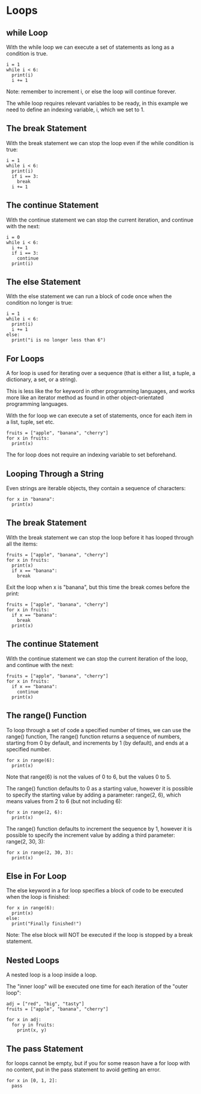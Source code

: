 # Loops
## while Loop
With the while loop we can execute a set of statements as long as a condition is true.
```
i = 1
while i < 6:
  print(i)
  i += 1
```
Note: remember to increment i, or else the loop will continue forever.

The while loop requires relevant variables to be ready, in this example we need to define an indexing variable, i, which we set to 1.
## The break Statement

With the break statement we can stop the loop even if the while condition is true:
```
i = 1
while i < 6:
  print(i)
  if i == 3:
    break
  i += 1
```
## The continue Statement
With the continue statement we can stop the current iteration, and continue with the next:

```
i = 0
while i < 6:
  i += 1
  if i == 3:
    continue
  print(i)
```
## The else Statement
With the else statement we can run a block of code once when the condition no longer is true:

```
i = 1
while i < 6:
  print(i)
  i += 1
else:
  print("i is no longer less than 6")
```
## For Loops
A for loop is used for iterating over a sequence (that is either a list, a tuple, a dictionary, a set, or a string).

This is less like the for keyword in other programming languages, and works more like an iterator method as found in other object-orientated programming languages.

With the for loop we can execute a set of statements, once for each item in a list, tuple, set etc.

```
fruits = ["apple", "banana", "cherry"]
for x in fruits:
  print(x)
```
The for loop does not require an indexing variable to set beforehand.
## Looping Through a String
Even strings are iterable objects, they contain a sequence of characters:
```
for x in "banana":
  print(x)
```
## The break Statement
With the break statement we can stop the loop before it has looped through all the items:

```
fruits = ["apple", "banana", "cherry"]
for x in fruits:
  print(x)
  if x == "banana":
    break
```
Exit the loop when x is "banana", but this time the break comes before the print:

```
fruits = ["apple", "banana", "cherry"]
for x in fruits:
  if x == "banana":
    break
  print(x)
```
## The continue Statement

With the continue statement we can stop the current iteration of the loop, and continue with the next:
```
fruits = ["apple", "banana", "cherry"]
for x in fruits:
  if x == "banana":
    continue
  print(x)
```
## The range() Function
To loop through a set of code a specified number of times, we can use the range() function,
The range() function returns a sequence of numbers, starting from 0 by default, and increments by 1 (by default), and ends at a specified number.
```
for x in range(6):
  print(x)
```
Note that range(6) is not the values of 0 to 6, but the values 0 to 5.

The range() function defaults to 0 as a starting value, however it is possible to specify the starting value by adding a parameter: range(2, 6), which means values from 2 to 6 (but not including 6):

```
for x in range(2, 6):
  print(x)
```
The range() function defaults to increment the sequence by 1, however it is possible to specify the increment value by adding a third parameter: range(2, 30, 3):
```
for x in range(2, 30, 3):
  print(x)
```
## Else in For Loop
The else keyword in a for loop specifies a block of code to be executed when the loop is finished:
```
for x in range(6):
  print(x)
else:
  print("Finally finished!")
```
Note: The else block will NOT be executed if the loop is stopped by a break statement.
## Nested Loops
A nested loop is a loop inside a loop.

The "inner loop" will be executed one time for each iteration of the "outer loop":

```
adj = ["red", "big", "tasty"]
fruits = ["apple", "banana", "cherry"]

for x in adj:
  for y in fruits:
    print(x, y)
```
## The pass Statement
for loops cannot be empty, but if you for some reason have a for loop with no content, put in the pass statement to avoid getting an error.

```
for x in [0, 1, 2]:
  pass
```